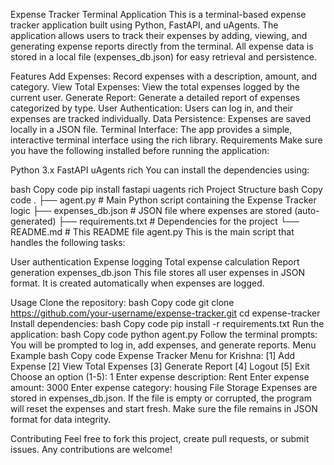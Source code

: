 Expense Tracker Terminal Application
This is a terminal-based expense tracker application built using Python, FastAPI, and uAgents. The application allows users to track their expenses by adding, viewing, and generating expense reports directly from the terminal. All expense data is stored in a local file (expenses_db.json) for easy retrieval and persistence.

Features
Add Expenses: Record expenses with a description, amount, and category.
View Total Expenses: View the total expenses logged by the current user.
Generate Report: Generate a detailed report of expenses categorized by type.
User Authentication: Users can log in, and their expenses are tracked individually.
Data Persistence: Expenses are saved locally in a JSON file.
Terminal Interface: The app provides a simple, interactive terminal interface using the rich library.
Requirements
Make sure you have the following installed before running the application:

Python 3.x
FastAPI
uAgents
rich
You can install the dependencies using:

bash
Copy code
pip install fastapi uagents rich
Project Structure
bash
Copy code
.
├── agent.py           # Main Python script containing the Expense Tracker logic
├── expenses_db.json   # JSON file where expenses are stored (auto-generated)
├── requirements.txt   # Dependencies for the project
└── README.md          # This README file
agent.py
This is the main script that handles the following tasks:

User authentication
Expense logging
Total expense calculation
Report generation
expenses_db.json
This file stores all user expenses in JSON format. It is created automatically when expenses are logged.

Usage
Clone the repository:
bash
Copy code
git clone https://github.com/your-username/expense-tracker.git
cd expense-tracker
Install dependencies:
bash
Copy code
pip install -r requirements.txt
Run the application:
bash
Copy code
python agent.py
Follow the terminal prompts:
You will be prompted to log in, add expenses, and generate reports.
Menu Example
bash
Copy code
Expense Tracker Menu for Krishna:
[1] Add Expense
[2] View Total Expenses
[3] Generate Report
[4] Logout
[5] Exit
Choose an option (1-5): 1
Enter expense description: Rent
Enter expense amount: 3000
Enter expense category: housing
File Storage
Expenses are stored in expenses_db.json. If the file is empty or corrupted, the program will reset the expenses and start fresh. Make sure the file remains in JSON format for data integrity.

Contributing
Feel free to fork this project, create pull requests, or submit issues. Any contributions are welcome!
